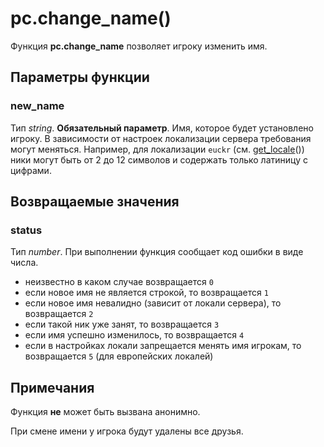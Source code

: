 # pc.change_name()
Функция **pc.change_name** позволяет игроку изменить имя.

## Параметры функции
### new_name
Тип *string*. **Обязательный параметр**. Имя, которое будет установлено игроку. В зависимости от настроек локализации сервера требования могут меняться. Например, для локализации `euckr` (см. [get_locale](../global/get_locale.md)()) ники могут быть от 2 до 12 символов и содержать только латиницу с цифрами.

## Возвращаемые значения
### status
Тип *number*. При выполнении функция сообщает код ошибки в виде числа.

* неизвестно в каком случае возвращается `0`
* если новое имя не является строкой, то возвращается `1`
* если новое имя невалидно (зависит от локали сервера), то возвращается `2`
* если такой ник уже занят, то возвращается `3`
* если имя успешно изменилось, то возвращается `4`
* если в настройках локали запрещается менять имя игрокам, то возвращается `5` (для европейских локалей)

## Примечания
Функция **не** может быть вызвана анонимно.

При смене имени у игрока будут удалены все друзья.